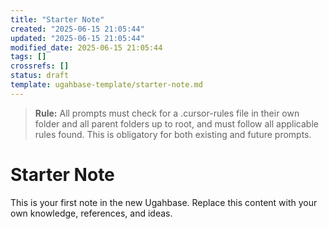 ```yaml
---
title: "Starter Note"
created: "2025-06-15 21:05:44"
updated: "2025-06-15 21:05:44"
modified_date: 2025-06-15 21:05:44
tags: []
crossrefs: []
status: draft
template: ugahbase-template/starter-note.md
---
```


> **Rule:** All prompts must check for a .cursor-rules file in their own folder and all parent folders up to root, and must follow all applicable rules found. This is obligatory for both existing and future prompts.

# Starter Note

This is your first note in the new Ugahbase. Replace this content with your own knowledge, references, and ideas. 